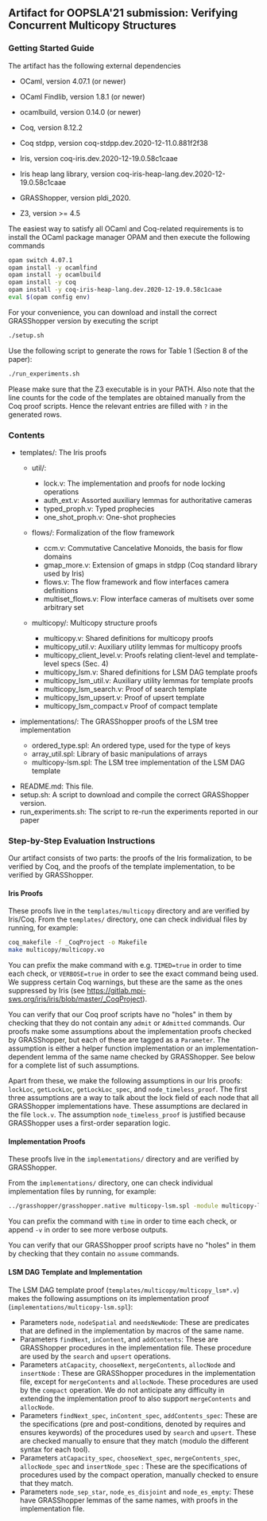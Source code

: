 ## Artifact for OOPSLA'21 submission: Verifying Concurrent Multicopy Structures

### Getting Started Guide

The artifact has the following external dependencies

- OCaml, version 4.07.1 (or newer)

- OCaml Findlib, version 1.8.1 (or newer)

- ocamlbuild, version 0.14.0 (or newer)

- Coq, version 8.12.2

- Coq stdpp, version coq-stdpp.dev.2020-12-11.0.881f2f38

- Iris, version coq-iris.dev.2020-12-19.0.58c1caae

- Iris heap lang library, version coq-iris-heap-lang.dev.2020-12-19.0.58c1caae

- GRASShopper, version pldi_2020.

- Z3, version >= 4.5

The easiest way to satisfy all OCaml and Coq-related requirements is to install the OCaml package manager OPAM and then execute the following commands

```bash
opam switch 4.07.1
opam install -y ocamlfind
opam install -y ocamlbuild
opam install -y coq
opam install -y coq-iris-heap-lang.dev.2020-12-19.0.58c1caae
eval $(opam config env)
```

For your convenience, you can download and install the correct GRASShopper version by executing the script

```bash
./setup.sh
```

Use the following script to generate the rows for Table 1 (Section 8 of the paper):

```bash
./run_experiments.sh
```

Please make sure that the Z3 executable is in your PATH. Also note that the line counts for the code of the templates are obtained manually from the Coq proof scripts. Hence the relevant entries are filled with `?` in the generated rows.

### Contents

+ templates/:
    The Iris proofs
    
  + util/:
    - lock.v:
        The implementation and proofs for node locking operations
    - auth_ext.v:
        Assorted auxiliary lemmas for authoritative cameras
    - typed_proph.v:
        Typed prophecies
    - one_shot_proph.v:
        One-shot prophecies
        
  + flows/:
    Formalization of the flow framework
    - ccm.v:
        Commutative Cancelative Monoids, the basis for flow domains
    - gmap_more.v:
        Extension of gmaps in stdpp (Coq standard library used by Iris)
    - flows.v:
        The flow framework and flow interfaces camera definitions
    - multiset_flows.v:
        Flow interface cameras of multisets over some arbitrary set
        
  + multicopy/:
    Multicopy structure proofs
    - multicopy.v:
        Shared definitions for multicopy proofs
    - multicopy_util.v:
        Auxiliary utility lemmas for multicopy proofs
    - multicopy_client_level.v:
        Proofs relating client-level and template-level specs (Sec. 4)
    - multicopy_lsm.v:
        Shared definitions for LSM DAG template proofs
    - multicopy_lsm_util.v:
        Auxiliary utility lemmas for template proofs
    - multicopy_lsm_search.v:
        Proof of search template
    - multicopy_lsm_upsert.v:
        Proof of upsert template
    - multicopy_lsm_compact.v
        Proof of compact template
        
+ implementations/:
  The GRASShopper proofs of the LSM tree implementation
  - ordered_type.spl:
      An ordered type, used for the type of keys
  - array_util.spl:
      Library of basic manipulations of arrays
  - multicopy-lsm.spl:
      The LSM tree implementation of the LSM DAG template 
  
- README.md:
     This file.
- setup.sh:
     A script to download and compile the correct GRASShopper version.
- run_experiments.sh:
     The script to re-run the experiments reported in our paper

### Step-by-Step Evaluation Instructions

Our artifact consists of two parts: the proofs of the Iris formalization, to be verified by Coq, and the proofs of the template implementation, to be verified by GRASShopper.


#### Iris Proofs

These proofs live in the `templates/multicopy` directory and are verified by Iris/Coq.
From the `templates/` directory, one can check individual files by running, for example:

```bash
coq_makefile -f _CoqProject -o Makefile
make multicopy/multicopy.vo
```

You can prefix the make command with e.g. `TIMED=true` in order to time each check, or `VERBOSE=true` in order to see the exact command being used. We suppress certain Coq warnings, but these are the same as the ones suppressed by Iris (see https://gitlab.mpi-sws.org/iris/iris/blob/master/_CoqProject).

You can verify that our Coq proof scripts have no "holes" in them by checking that they do not contain any `admit` or `Admitted` commands. Our proofs make some assumptions about the implementation proofs checked by GRASShopper, but each of these are tagged as a `Parameter`. The assumption is either a helper function implementation or an implementation-dependent lemma of the same name checked by GRASShopper. See below for a complete list of such assumptions.

Apart from these, we make the following assumptions in our Iris proofs:
`lockLoc`, `getLockLoc`, `getLockLoc_spec`, and `node_timeless_proof`. The first three assumptions are a way to talk about the lock field of each node that all GRASShopper implementations have. These assumptions are declared in the file `lock.v`. The assumption `node_timeless_proof` is justified because GRASShopper uses a first-order separation logic.


#### Implementation Proofs

These proofs live in the `implementations/` directory and are verified by GRASShopper.

From the `implementations/` directory, one can check individual implementation files by running, for example:

```bash
../grasshopper/grasshopper.native multicopy-lsm.spl -module multicopy-lsm
```

You can prefix the command with `time` in order to time each check, or append `-v` in order to see more verbose outputs.

You can verify that our GRASShopper proof scripts have no "holes" in them by checking that they contain no `assume` commands.

#### LSM DAG Template and Implementation

The LSM DAG template proof (`templates/multicopy/multicopy_lsm*.v`) makes the following assumptions on its implementation proof (`implementations/multicopy-lsm.spl`):

* Parameters `node`, `nodeSpatial` and `needsNewNode`:
  These are predicates that are defined in the implementation by macros of the same name.
* Parameters `findNext`, `inContent`, and `addContents`:
  These are GRASShopper procedures in the implementation file. These procedure are used by the `search` and `upsert` operations.
* Parameters `atCapacity`, `chooseNext`, `mergeContents`, `allocNode` and `insertNode` :
  These are GRASShopper procedures in the implementation file, except for `mergeContents` and `allocNode`. These procedures are used by the `compact` operation. We do not anticipate any difficulty in extending the implementation proof to also support `mergeContents` and `allocNode`.
* Parameters `findNext_spec`, `inContent_spec`, `addContents_spec`:
  These are the specifications (pre and post-conditions, denoted by requires and ensures keywords) of the procedures used by `search` and `upsert`. These are checked manually to ensure that they match (modulo the different syntax for each tool).
* Parameters `atCapacity_spec`, `chooseNext_spec`, `mergeContents_spec`, `allocNode_spec` and `insertNode_spec` :
  These are the specifications of procedures used by the compact operation, manually checked to ensure that they match. 
* Parameters `node_sep_star`, `node_es_disjoint` and `node_es_empty`:
  These have GRASShopper lemmas of the same names, with proofs in the implementation file.
 

